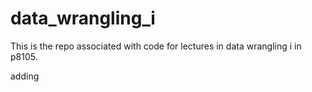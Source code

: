 # data_wrangling_i

This is the repo associated with code for lectures in data wrangling i in p8105.

adding